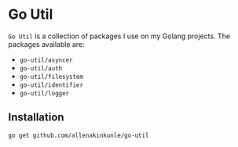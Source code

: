 # Go Util

`Go Util` is a collection of packages I use on my Golang projects. The packages available are:

* `go-util/asyncer`
* `go-util/auth`
* `go-util/filesystem`
* `go-util/identifier`
* `go-util/logger`

## Installation
```
go get github.com/allenakinkunle/go-util
```